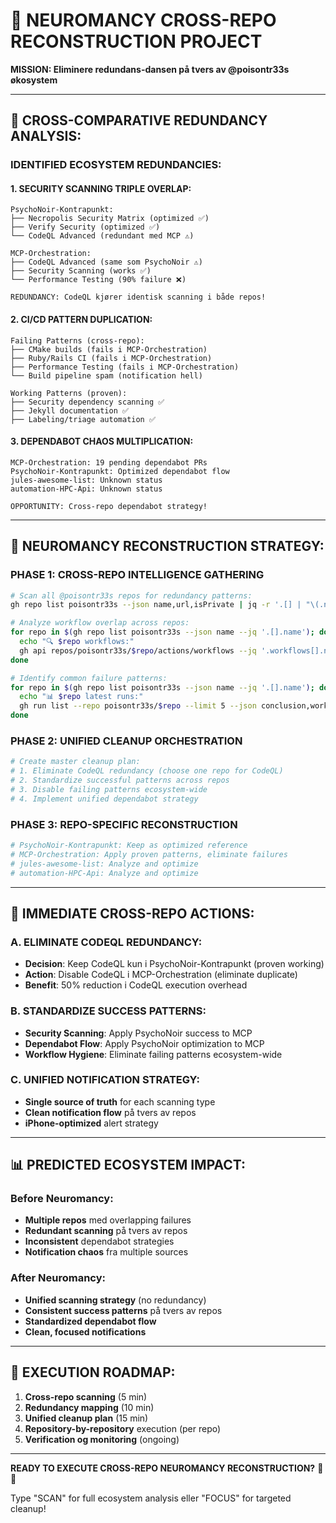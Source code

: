 # 🧠 NEUROMANCY CROSS-REPO RECONSTRUCTION PROJECT

**MISSION: Eliminere redundans-dansen på tvers av @poisontr33s økosystem**

---

## 🎯 **CROSS-COMPARATIVE REDUNDANCY ANALYSIS:**

### **IDENTIFIED ECOSYSTEM REDUNDANCIES:**

#### **1. SECURITY SCANNING TRIPLE OVERLAP:**
```
PsychoNoir-Kontrapunkt:
├── Necropolis Security Matrix (optimized ✅)
├── Verify Security (optimized ✅) 
└── CodeQL Advanced (redundant med MCP ⚠️)

MCP-Orchestration:
├── CodeQL Advanced (same som PsychoNoir ⚠️)
├── Security Scanning (works ✅)
└── Performance Testing (90% failure ❌)

REDUNDANCY: CodeQL kjører identisk scanning i både repos!
```

#### **2. CI/CD PATTERN DUPLICATION:**
```
Failing Patterns (cross-repo):
├── CMake builds (fails i MCP-Orchestration)
├── Ruby/Rails CI (fails i MCP-Orchestration)  
├── Performance Testing (fails i MCP-Orchestration)
└── Build pipeline spam (notification hell)

Working Patterns (proven):
├── Security dependency scanning ✅
├── Jekyll documentation ✅
├── Labeling/triage automation ✅
```

#### **3. DEPENDABOT CHAOS MULTIPLICATION:**
```
MCP-Orchestration: 19 pending dependabot PRs
PsychoNoir-Kontrapunkt: Optimized dependabot flow
jules-awesome-list: Unknown status
automation-HPC-Api: Unknown status

OPPORTUNITY: Cross-repo dependabot strategy!
```

---

## 🔧 **NEUROMANCY RECONSTRUCTION STRATEGY:**

### **PHASE 1: CROSS-REPO INTELLIGENCE GATHERING**
```bash
# Scan all @poisontr33s repos for redundancy patterns:
gh repo list poisontr33s --json name,url,isPrivate | jq -r '.[] | "\(.name): \(.url)"'

# Analyze workflow overlap across repos:
for repo in $(gh repo list poisontr33s --json name --jq '.[].name'); do
  echo "🔍 $repo workflows:"
  gh api repos/poisontr33s/$repo/actions/workflows --jq '.workflows[].name' | sort
done

# Identify common failure patterns:
for repo in $(gh repo list poisontr33s --json name --jq '.[].name'); do
  echo "📊 $repo latest runs:"
  gh run list --repo poisontr33s/$repo --limit 5 --json conclusion,workflowName
done
```

### **PHASE 2: UNIFIED CLEANUP ORCHESTRATION**
```bash
# Create master cleanup plan:
# 1. Eliminate CodeQL redundancy (choose one repo for CodeQL)
# 2. Standardize successful patterns across repos
# 3. Disable failing patterns ecosystem-wide
# 4. Implement unified dependabot strategy
```

### **PHASE 3: REPO-SPECIFIC RECONSTRUCTION**
```bash
# PsychoNoir-Kontrapunkt: Keep as optimized reference
# MCP-Orchestration: Apply proven patterns, eliminate failures
# jules-awesome-list: Analyze and optimize
# automation-HPC-Api: Analyze and optimize
```

---

## 🎯 **IMMEDIATE CROSS-REPO ACTIONS:**

### **A. ELIMINATE CODEQL REDUNDANCY:**
- **Decision**: Keep CodeQL kun i PsychoNoir-Kontrapunkt (proven working)
- **Action**: Disable CodeQL i MCP-Orchestration (eliminate duplicate)
- **Benefit**: 50% reduction i CodeQL execution overhead

### **B. STANDARDIZE SUCCESS PATTERNS:**
- **Security Scanning**: Apply PsychoNoir success to MCP
- **Dependabot Flow**: Apply PsychoNoir optimization to MCP  
- **Workflow Hygiene**: Eliminate failing patterns ecosystem-wide

### **C. UNIFIED NOTIFICATION STRATEGY:**
- **Single source of truth** for each scanning type
- **Clean notification flow** på tvers av repos
- **iPhone-optimized** alert strategy

---

## 📊 **PREDICTED ECOSYSTEM IMPACT:**

### **Before Neuromancy:**
- **Multiple repos** med overlapping failures
- **Redundant scanning** på tvers av repos
- **Inconsistent** dependabot strategies
- **Notification chaos** fra multiple sources

### **After Neuromancy:**
- **Unified scanning strategy** (no redundancy)
- **Consistent success patterns** på tvers av repos
- **Standardized dependabot flow**
- **Clean, focused notifications**

---

## 🚀 **EXECUTION ROADMAP:**

1. **Cross-repo scanning** (5 min)
2. **Redundancy mapping** (10 min)
3. **Unified cleanup plan** (15 min)
4. **Repository-by-repository** execution (per repo)
5. **Verification og monitoring** (ongoing)

---

**READY TO EXECUTE CROSS-REPO NEUROMANCY RECONSTRUCTION?** 🧠✨

Type "SCAN" for full ecosystem analysis eller "FOCUS" for targeted cleanup!
